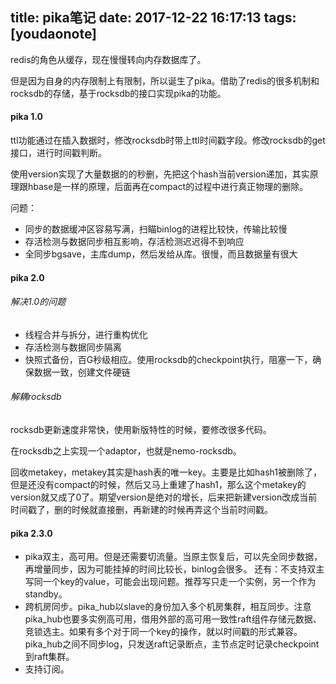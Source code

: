 
title: pika笔记
date: 2017-12-22 16:17:13
tags: [youdaonote]
---

redis的角色从缓存，现在慢慢转向内存数据库了。


但是因为自身的内存限制上有限制，所以诞生了pika。借助了redis的很多机制和rocksdb的存储，基于rocksdb的接口实现pika的功能。

#### pika 1.0

ttl功能通过在插入数据时，修改rocksdb时带上ttl时间戳字段。修改rocksdb的get接口，进行时间戳判断。

使用version实现了大量数据的的秒删，先把这个hash当前version递加，其实原理跟hbase是一样的原理，后面再在compact的过程中进行真正物理的删除。

问题：
- 同步的数据缓冲区容易写满，扫瞄binlog的进程比较快，传输比较慢
- 存活检测与数据同步相互影响，存活检测迟迟得不到响应
- 全同步bgsave，主库dump，然后发给从库。很慢，而且数据量有很大

#### pika 2.0

###### 解决1.0的问题

- 线程合并与拆分，进行重构优化
- 存活检测与数据同步隔离
- 快照式备份，百G秒级相应。使用rocksdb的checkpoint执行，阻塞一下，确保数据一致，创建文件硬链

###### 解耦rocksdb

rocksdb更新速度非常快，使用新版特性的时候，要修改很多代码。

在rocksdb之上实现一个adaptor，也就是nemo-rocksdb。

回收metakey，metakey其实是hash表的唯一key。主要是比如hash1被删除了，但是还没有compact的时候，然后又马上重建了hash1，那么这个metakey的version就又成了0了。期望version是绝对的增长，后来把新建version改成当前时间戳了，删的时候就直接删，再新建的时候再弄这个当前时间戳。


#### pika 2.3.0

- pika双主，高可用。但是还需要切流量。当原主恢复后，可以先全同步数据，再增量同步，因为可能挂掉的时间比较长，binlog会很多。 还有：不支持双主写同一个key的value，可能会出现问题。推荐写只走一个实例，另一个作为standby。
- 跨机房同步。pika_hub以slave的身份加入多个机房集群，相互同步。注意pika_hub也要多实例高可用，借用外部的高可用一致性raft组件存储元数据、竞锁选主。如果有多个对于同一个key的操作，就以时间戳的形式兼容。pika_hub之间不同步log，只发送raft记录断点，主节点定时记录checkpoint到raft集群。
- 支持订阅。




